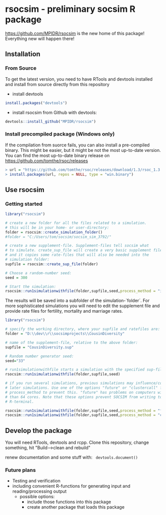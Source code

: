 # rsocsim - preliminary socsim R package

https://github.com/MPIDR/rsocsim is the new home of this package! Everything new will happen there!

## Installation

### From Source

To get the latest version, you need to have RTools and devtools installed
and install from source directly from this repository

* install devtools
````R
install.packages("devtools")
````

* install rsocsim from Github with devtools:
````R
devtools::install_github("MPIDR/rsocsim")
````

### Install precompiled package (Windows only)

If the compilation from suorce fails, you can also install a pre-compiled binary. This might be easier, but it might be not the most up-to-date version. You can find the most up-to-date binary release on https://github.com/tomthe/rsoc/releases

````R
> url = "https://github.com/tomthe/rsoc/releases/download/1.3/rsoc_1.3.zip"
> install.packages(url, repos = NULL, type = "win.binary")
````

## Use rsocsim


### Getting started

````R
library("rsocsim")

# create a new folder for all the files related to a simulation.
# this will be in your home- or user-directory:
folder = rsocsim::create_simulation_folder()
#folder = "C:/Users/tom/socsim/socsim_sim_3792/"

# create a new supplement-file. Supplement-files tell socsim what
# to simulate. create_sup_file will create a very basic supplement filee
# and it copies some rate-files that will also be needed into the 
# simulation folder:
supfile = rsocsim::create_sup_file(folder)

# Choose a random-number seed:
seed = 300

# Start the simulation:
rsocsim::run1simulationwithfile(folder,supfile,seed,process_method = "inprocess")

````

The results will be saved into a subfolder of the  simulation-`folder´.
For more sophisticated simulations you will need to edit the supplement
file and provide rate files for fertility, mortality and marriage rates.



````R
library("rsocsim")

# specify the working directory, where your supfile and ratefiles are:
folder = "D:\\dev\\r\\socsimprojects\\CousinDiversity" 

# name of the supplement-file, relative to the above folder:
supfile = "CousinDiversity.sup" 

# Random number generator seed:
seed="33" 

# run1simulationwithfile starts a simulation with the specified sup-file
rsocsim::run1simulationwithfile(folder,supfile,seed)

# if you run several simulations, previous simulations may influence/corrupt
# later simulations. Use one of the options "future" or "clustercall" for
# process_method to prevent this. "future" has problems on computers with more
# than 64 cores. Note that these options prevent SOCSIM from writing to the
# R-terminal.

rsocsim::run1simulationwithfile(folder,supfile,seed,process_method = "future")
rsocsim::run1simulationwithfile(folder,supfile,seed,process_method = "clustercall")


````

## Develop the package

You will need RTools, devtools and rcpp.
Clone this repository, change something, hit "Build-->clean and rebuild"

renew documentation and some stuff with:
```` devtools.document()````

### Future plans

* Testing and verification
* including convenient R-functions for generating input and reading/processing output
  * possible options:
    * include those functions into this package
    * create another package that loads this package


